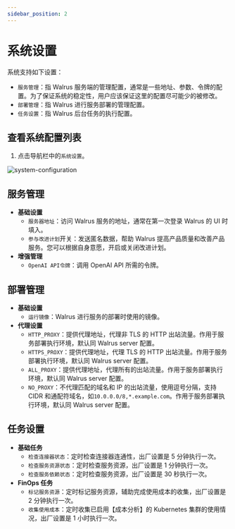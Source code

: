 ```yaml
---
sidebar_position: 2
---
```


# 系统设置

系统支持如下设置：

- `服务管理`：指 Walrus 服务端的管理配置，通常是一些地址、参数、令牌的配置。为了保证系统的稳定性，用户应该保证这里的配置尽可能少的被修改。
- `部署管理`：指 Walrus 进行服务部署的管理配置。
- `任务设置`：指 Walrus 后台任务的执行配置。

## 查看系统配置列表

1. 点击导航栏中的`系统设置`。

![system-configuration](/img/v0.4.0/settings/ss-config-svc.png)

## 服务管理

- **基础设置**
  - `服务器地址`：访问 Walrus 服务的地址，通常在第一次登录 Walrus 的 UI 时填入。
  - `参与改进计划`开关：发送匿名数据，帮助 Walrus 提高产品质量和改善产品服务。您可以根据自身意愿，开启或关闭改进计划。
- **增强管理**
  - `OpenAI API令牌`：调用 OpenAI API 所需的令牌。

## 部署管理

- **基础设置**
  - `运行镜像`：Walrus 进行服务的部署时使用的镜像。
- **代理设置**
  - `HTTP_PROXY`：提供代理地址，代理非 TLS 的 HTTP 出站流量。作用于服务部署执行环境，默认同 Walrus server 配置。
  - `HTTPS_PROXY`：提供代理地址，代理 TLS 的 HTTP 出站流量。作用于服务部署执行环境，默认同 Walrus server 配置。
  - `ALL_PROXY`：提供代理地址，代理所有的出站流量。作用于服务部署执行环境，默认同 Walrus server 配置。
  - `NO_PROXY`：不代理匹配的域名和 IP 的出站流量，使用逗号分隔，支持 CIDR 和通配符域名，如`10.0.0.0/8,*.example.com`。作用于服务部署执行环境，默认同 Walrus server 配置。

## 任务设置

- **基础任务**
  - `检查连接器状态`：定时检查连接器连通性，出厂设置是 5 分钟执行一次。
  - `检查服务资源状态`：定时检查服务资源，出厂设置是 1 分钟执行一次。
  - `检查服务依赖状态`：定时检查服务资源，出厂设置是 30 秒执行一次。
- **FinOps 任务**
  - `标记服务资源`：定时标记服务资源，辅助完成使用成本的收集，出厂设置是 2 分钟执行一次。
  - `收集使用成本`：定时收集已启用【成本分析】的 Kubernetes 集群的使用情况，出厂设置是 1 小时执行一次。
